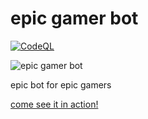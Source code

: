 # epic gamer bot
[![CodeQL](https://github.com/jiltq/epic-gamer-bot/actions/workflows/codeql-analysis.yml/badge.svg)](https://github.com/jiltq/epic-gamer-bot/actions/workflows/codeql-analysis.yml)

![epic gamer bot](https://cdn.discordapp.com/attachments/816126601184018472/893962801025003540/jiltq.png)

epic bot for epic gamers

[come see it in action!](https://discord.gg/NnhuHJCFS9 "our Discord server")

